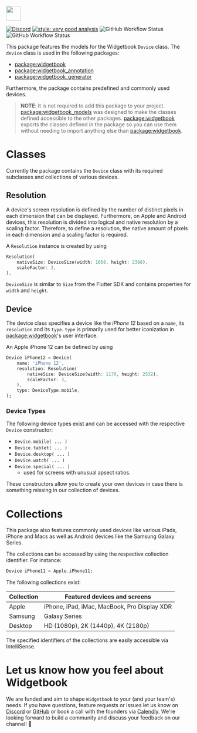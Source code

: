 <img height=40 src="https://raw.githubusercontent.com/widgetbook/widgetbook/2107e1afe2217e8ecde56c6ade1fd3706c3e6570/docs/assets/WidgetbookLogo.svg">

[![Discord](https://img.shields.io/discord/879618555560218625?color=blue&style=flat-square)](https://discord.com/invite/zT4AMStAJA)
[![style: very good analysis](https://img.shields.io/badge/style-very_good_analysis-B22C89.svg?style=flat-square)](https://pub.dev/packages/very_good_analysis) 
![GitHub Workflow Status](https://img.shields.io/github/workflow/status/widgetbook/widgetbook/ci?style=flat-square)
![GitHub Workflow Status](https://img.shields.io/github/workflow/status/widgetbook/widgetbook/ci?label=test&style=flat-square)

This package features the models for the Widgetbook `Device` class. The `device` class is used in the following packages:

- [package:widgetbook](https://pub.dev/packages/widgetbook)
- [package:widgetbook_annotation](https://pub.dev/packages/widgetbook_annotation)
- [package:widgetbook_generator](https://pub.dev/packages/widgetbook_generator)

Furthermore, the package contains predefined and commonly used devices.

> **NOTE**: It is not required to add this package to your project. [package:widgetbook_models](https://pub.dev/packages/widgetbook_models) was designed to make the classes defined accessible to the other packages. [package:widgetbook](https://pub.dev/packages/widgetbook) exports the classes defined in the package so you can use them without needing to import anything else than [package:widgetbook](https://pub.dev/packages/widgetbook). 

# Classes

Currently the package contains the `Device` class with its required subclasses and collections of various devices.

## Resolution

A device's screen resolution is defined by the number of distinct pixels in each dimension that can be displayed. Furthermore, on Apple and Android devices, this resolution is divided into logical and native resolution by a scaling factor. Therefore, to define a resolution, the native amount of pixels in each dimension and a scaling factor is required. 

A `Resolution` instance is created by using

```dart
Resolution(
    nativeSize: DeviceSize(width: 1668, height: 2388),
    scaleFactor: 2,
),
```

`DeviceSize` is similar to `Size` from the Flutter SDK and contains properties for `width` and `height`.

## Device

The device class specifies a device like the *iPhone 12* based on a `name`, its `resolution` and its `type`. `type` is primarily used for better iconization in [package:widgetbook](https://pub.dev/packages/widgetbook)'s user interface.

An Apple iPhone 12 can be defined by using

```dart
Device iPhone12 = Device(
    name: 'iPhone 12',
    resolution: Resolution(
        nativeSize: DeviceSize(width: 1170, height: 2532),
        scaleFactor: 3,
    ),
    type: DeviceType.mobile,
);
```

### Device Types

The following device types exist and can be accessed with the respective `Device` constructor:

- `Device.mobile( ... )`
- `Device.tablet( ... )`
- `Device.desktop( ... )`
- `Device.watch( ... )`
- `Device.special( ... )`
    - used for screens with unusual apsect ratios.

These constructors allow you to create your own devices in case there is something missing in our collection of devices.

# Collections

This package also features commonly used devices like various iPads, iPhone and Macs as well as Android devices like the Samsung Galaxy Series. 

The collections can be accessed by using the respective collection identifier. For instance:

```dart
Device iPhone11 = Apple.iPhone11;
```

The following collections exist:

Collection | Featured devices and screens
------------ | -------------
Apple | iPhone, iPad, iMac, MacBook, Pro Display XDR  
Samsung | Galaxy Series
Desktop | HD (1080p), 2K (1440p), 4K (2180p)

The specified identifiers of the collections are easily accessible via IntelliSense. 

# Let us know how you feel about Widgetbook

We are funded and aim to shape `Widgetbook` to your (and your team's) needs. If you have questions, feature requests or issues let us know on [Discord](https://discord.gg/zT4AMStAJA) or [GitHub](https://github.com/widgetbook/widgetbook) or book a call with the founders via [Calendly](https://calendly.com/widgetbook/call). We're looking forward to build a community and discuss your feedback on our channel! 💙
